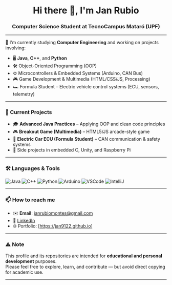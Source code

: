 <h1 align="center">Hi there 👋, I'm Jan Rubio</h1>
<h3 align="center">Computer Science Student at TecnoCampus Mataró (UPF)</h3>

---

🚀 I'm currently studying **Computer Engineering** and working on projects involving:

- 🖥️ **Java**, **C++**, and **Python**
- 🛠️ Object-Oriented Programming (OOP)
- ⚙️ Microcontrollers & Embedded Systems (Arduino, CAN Bus)
- 🎮 Game Development & Multimedia (HTML/CSS/JS, Processing)
- 🏎️ Formula Student – Electric vehicle control systems (ECU, sensors, telemetry)

---

### 🔧 Current Projects

- 🎓 **Advanced Java Practices** – Applying OOP and clean code principles
- 🎮 **Breakout Game (Multimedia)** – HTML5/JS arcade-style game
- 🏁 **Electric Car ECU (Formula Student)** – CAN communication & safety systems
- 🧪 Side projects in embedded C, Unity, and Raspberry Pi

---

### 🛠️ Languages & Tools

![Java](https://img.shields.io/badge/-Java-007396?style=flat&logo=java)
![C++](https://img.shields.io/badge/-C++-00599C?style=flat&logo=c%2B%2B)
![Python](https://img.shields.io/badge/-Python-3776AB?style=flat&logo=python)
![Arduino](https://img.shields.io/badge/-Arduino-00979D?style=flat&logo=arduino)
![VSCode](https://img.shields.io/badge/-VSCode-007ACC?style=flat&logo=visual-studio-code)
![IntelliJ](https://img.shields.io/badge/-IntelliJ_IDEA-000000?style=flat&logo=intellij-idea)

---

### 📫 How to reach me

- ✉️ **Email**: janrubiomontes@gmail.com  
- 💼 [LinkedIn](https://www.linkedin.com/in/jan-rubio-montes/)
- 🌐 Portfolio: [https://jan9122.github.io]

---

### ⚠️ Note

This profile and its repositories are intended for **educational and personal development** purposes.  
Please feel free to explore, learn, and contribute — but avoid direct copying for academic use.

---

